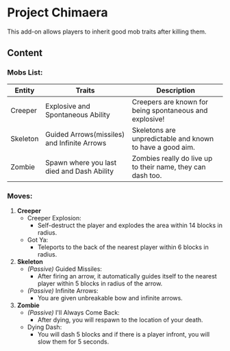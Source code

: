 # Project Chimaera
This add-on allows players to inherit good mob traits after killing them.

## Content

### Mobs List:
| Entity | Traits | Description |
| ------ | ------ | ----------- |
| Creeper | Explosive and Spontaneous Ability | Creepers are known for being spontaneous and explosive! |
| Skeleton | Guided Arrows(missiles) and Infinite Arrows | Skeletons are unpredictable and known to have a good aim. |
| Zombie | Spawn where you last died and Dash Ability | Zombies really do live up to their name, they can dash too. |

### Moves:

1. **Creeper**
    - Creeper Explosion:
      - Self-destruct the player and explodes the area within 14 blocks in radius.
    - Got Ya:
      - Teleports to the back of the nearest player within 6 blocks in radius.
2. **Skeleton**
    - *(Passive)* Guided Missiles:
      - After firing an arrow, it automatically guides itself to the nearest player within 5 blocks in radius of the arrow.
    - *(Passive)* Infinite Arrows:
      - You are given unbreakable bow and infinite arrows.
3. **Zombie**
    - *(Passive)* I'll Always Come Back:
      - After dying, you will respawn to the location of your death.
    - Dying Dash:
      - You will dash 5 blocks and if there is a player infront, you will slow them for 5 seconds.